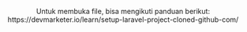 <p align="center">Untuk membuka file, bisa mengikuti panduan berikut:
https://devmarketer.io/learn/setup-laravel-project-cloned-github-com/</p>
